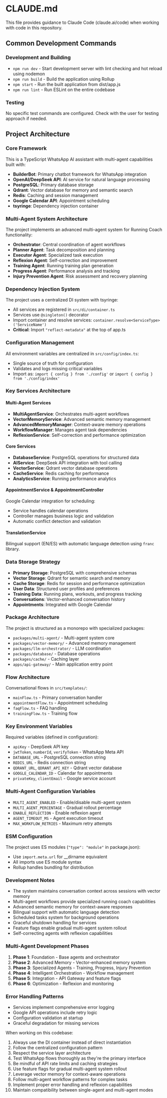 # CLAUDE.md

This file provides guidance to Claude Code (claude.ai/code) when working with code in this repository.

## Common Development Commands

### Development and Building
- `npm run dev` - Start development server with lint checking and hot reload using nodemon
- `npm run build` - Build the application using Rollup
- `npm start` - Run the built application from dist/app.js
- `npm run lint` - Run ESLint on the entire codebase

### Testing
No specific test commands are configured. Check with the user for testing approach if needed.

## Project Architecture

### Core Framework
This is a TypeScript WhatsApp AI assistant with multi-agent capabilities built with:
- **BuilderBot**: Primary chatbot framework for WhatsApp integration
- **OpenAI/DeepSeek API**: AI service for natural language processing
- **PostgreSQL**: Primary database storage
- **Qdrant**: Vector database for memory and semantic search
- **Redis**: Caching and session management
- **Google Calendar API**: Appointment scheduling
- **tsyringe**: Dependency injection container

### Multi-Agent System Architecture
The project implements an advanced multi-agent system for Running Coach functionality:
- **Orchestrator**: Central coordination of agent workflows
- **Planner Agent**: Task decomposition and planning
- **Executor Agent**: Specialized task execution
- **Reflexion Agent**: Self-correction and improvement
- **Training Agent**: Running training plan generation
- **Progress Agent**: Performance analysis and tracking
- **Injury Prevention Agent**: Risk assessment and recovery planning

### Dependency Injection System
The project uses a centralized DI system with tsyringe:
- All services are registered in `src/di/container.ts`
- Services use `@singleton()` decorator
- Import container and resolve services: `container.resolve<ServiceType>('ServiceName')`
- **Critical**: Import `"reflect-metadata"` at the top of app.ts

### Configuration Management
All environment variables are centralized in `src/config/index.ts`:
- Single source of truth for configuration
- Validates and logs missing critical variables
- Import as: `import { config } from './config'` or `import { config } from './config/index'`

### Key Services Architecture

#### Multi-Agent Services
- **MultiAgentService**: Orchestrates multi-agent workflows
- **VectorMemoryService**: Advanced semantic memory management
- **AdvancedMemoryManager**: Context-aware memory operations
- **WorkflowManager**: Manages agent task dependencies
- **ReflexionService**: Self-correction and performance optimization

#### Core Services
- **DatabaseService**: PostgreSQL operations for structured data
- **AIService**: DeepSeek API integration with tool calling
- **VectorService**: Qdrant vector database operations
- **CacheService**: Redis caching for performance
- **AnalyticsService**: Running performance analytics

#### AppointmentService & AppointmentController
Google Calendar integration for scheduling:
- Service handles calendar operations
- Controller manages business logic and validation
- Automatic conflict detection and validation

#### TranslationService
Bilingual support (EN/ES) with automatic language detection using `franc` library.

### Data Storage Strategy
- **Primary Storage**: PostgreSQL with comprehensive schemas
- **Vector Storage**: Qdrant for semantic search and memory
- **Cache Storage**: Redis for session and performance optimization
- **User Data**: Structured user profiles and preferences
- **Training Data**: Running plans, workouts, and progress tracking
- **Conversations**: Vector-enhanced conversation history
- **Appointments**: Integrated with Google Calendar

### Package Architecture
The project is structured as a monorepo with specialized packages:
- `packages/multi-agent/` - Multi-agent system core
- `packages/vector-memory/` - Advanced memory management
- `packages/llm-orchestrator/` - LLM coordination
- `packages/database/` - Database operations
- `packages/cache/` - Caching layer
- `apps/api-gateway/` - Main application entry point

### Flow Architecture
Conversational flows in `src/templates/`:
- `mainFlow.ts` - Primary conversation handler
- `appointmentFlow.ts` - Appointment scheduling
- `faqFlow.ts` - FAQ handling
- `trainingFlow.ts` - Training flow

### Key Environment Variables
Required variables (defined in configuration):
- `apiKey` - DeepSeek API key
- `jwtToken`, `numberId`, `verifyToken` - WhatsApp Meta API
- `DATABASE_URL` - PostgreSQL connection string
- `REDIS_URL` - Redis connection string
- `QDRANT_URL`, `QDRANT_API_KEY` - Qdrant vector database
- `GOOGLE_CALENDAR_ID` - Calendar for appointments
- `privateKey`, `clientEmail` - Google service account

### Multi-Agent Configuration Variables
- `MULTI_AGENT_ENABLED` - Enable/disable multi-agent system
- `MULTI_AGENT_PERCENTAGE` - Gradual rollout percentage
- `ENABLE_REFLECTION` - Enable reflexion agent
- `AGENT_TIMEOUT_MS` - Agent execution timeout
- `MAX_WORKFLOW_RETRIES` - Maximum retry attempts

### ESM Configuration
The project uses ES modules (`"type": "module"` in package.json):
- Use `import.meta.url` for __dirname equivalent
- All imports use ES module syntax
- Rollup handles bundling for distribution

### Development Notes
- The system maintains conversation context across sessions with vector memory
- Multi-agent workflows provide specialized running coach capabilities
- Advanced semantic memory for context-aware responses
- Bilingual support with automatic language detection
- Scheduled tasks system for background operations
- Graceful shutdown handling for services
- Feature flags enable gradual multi-agent system rollout
- Self-correcting agents with reflexion capabilities

### Multi-Agent Development Phases
1. **Phase 1**: Foundation - Base agents and orchestrator
2. **Phase 2**: Advanced Memory - Vector-enhanced memory system
3. **Phase 3**: Specialized Agents - Training, Progress, Injury Prevention
4. **Phase 4**: Intelligent Orchestration - Workflow management
5. **Phase 5**: Integration - API Gateway and feature flags
6. **Phase 6**: Optimization - Reflexion and monitoring

### Error Handling Patterns
- Services implement comprehensive error logging
- Google API operations include retry logic
- Configuration validation at startup
- Graceful degradation for missing services

When working on this codebase:
1. Always use the DI container instead of direct instantiation
2. Follow the centralized configuration pattern
3. Respect the service layer architecture
4. Test WhatsApp flows thoroughly as they're the primary interface
5. Be mindful of API rate limits and caching strategies
6. Use feature flags for gradual multi-agent system rollout
7. Leverage vector memory for context-aware operations
8. Follow multi-agent workflow patterns for complex tasks
9. Implement proper error handling and reflexion capabilities
10. Maintain compatibility between single-agent and multi-agent modes